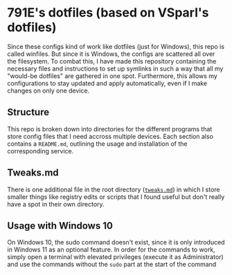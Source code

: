 # 791E's dotfiles (based on VSparl's dotfiles)

Since these configs kind of work like dotfiles (just for Windows), this repo is called winfiles. But since it is Windows, the configs are scattered all over the filesystem. To combat this, I have made this repository containing the necessary files and instructions to set up symlinks in such a way that all my "would-be dotfiles" are gathered in one spot.
Furthermore, this allows my configurations to stay updated and apply automatically, even if I make changes on only one device.

## Structure
This repo is broken down into directories for the different programs that store config files that I need accross multiple devices.
Each section also contains a `README.md`, outlining the usage and installation of the corresponding service.

## Tweaks.md
There is one additional file in the root directory ([`tweaks.md`](./tweaks.md)) in which I store smaller things like registry edits or scripts that I found useful but don't really have a spot in their own directory.

## Usage with Windows 10
On Windows 10, the sudo command doesn't exist, since it is only introduced in Windows 11 as an optional feature. In order for the commands to work, simply open a terminal with elevated privileges (execute it as Administrator) and use the commands without the `sudo` part at the start of the command
